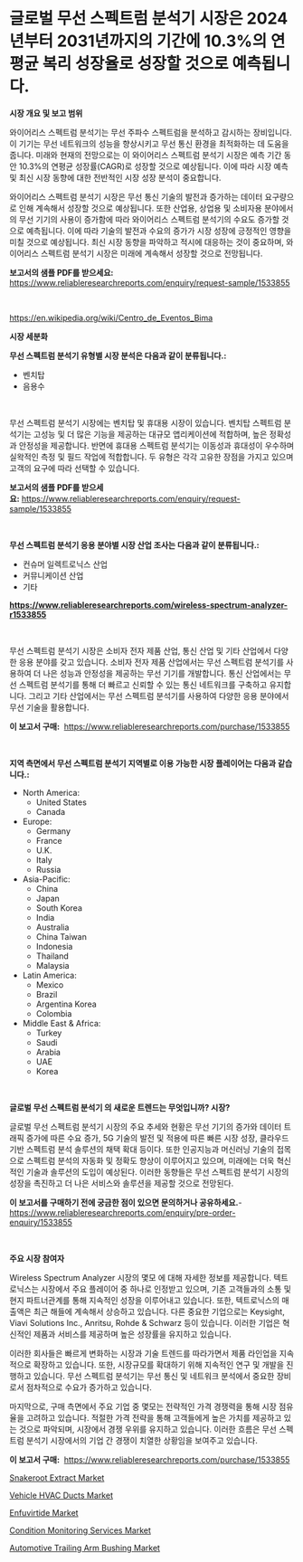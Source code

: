 <p><h1>글로벌 무선 스펙트럼 분석기 시장은 2024년부터 2031년까지의 기간에 10.3%의 연평균 복리 성장율로 성장할 것으로 예측됩니다.</h1></p><p><strong>시장 개요 및 보고 범위</strong></p>
<p><p>와이어리스 스펙트럼 분석기는 무선 주파수 스펙트럼을 분석하고 감시하는 장비입니다. 이 기기는 무선 네트워크의 성능을 향상시키고 무선 통신 환경을 최적화하는 데 도움을 줍니다. 미래와 현재의 전망으로는 이 와이어리스 스펙트럼 분석기 시장은 예측 기간 동안 10.3%의 연평균 성장률(CAGR)로 성장할 것으로 예상됩니다. 이에 따라 시장 예측 및 최신 시장 동향에 대한 전반적인 시장 성장 분석이 중요합니다.</p><p>와이어리스 스펙트럼 분석기 시장은 무선 통신 기술의 발전과 증가하는 데이터 요구량으로 인해 계속해서 성장할 것으로 예상됩니다. 또한 산업용, 상업용 및 소비자용 분야에서의 무선 기기의 사용이 증가함에 따라 와이어리스 스펙트럼 분석기의 수요도 증가할 것으로 예측됩니다. 이에 따라 기술의 발전과 수요의 증가가 시장 성장에 긍정적인 영향을 미칠 것으로 예상됩니다. 최신 시장 동향을 파악하고 적시에 대응하는 것이 중요하며, 와이어리스 스펙트럼 분석기 시장은 미래에 계속해서 성장할 것으로 전망됩니다.</p></p>
<p><strong>보고서의 샘플 PDF를 받으세요:</strong> <a href="https://www.reliableresearchreports.com/enquiry/request-sample/1533855">https://www.reliableresearchreports.com/enquiry/request-sample/1533855</a></p>
<p>&nbsp;</p>
<p><a href="https://en.wikipedia.org/wiki/Centro_de_Eventos_Bima">https://en.wikipedia.org/wiki/Centro_de_Eventos_Bima</a></p>
<p><strong>시장 세분화</strong></p>
<p><strong>무선 스펙트럼 분석기 유형별 시장 분석은 다음과 같이 분류됩니다.:</strong></p>
<p><ul><li>벤치탑</li><li>음용수</li></ul></p>
<p>&nbsp;</p>
<p><p>무선 스펙트럼 분석기 시장에는 벤치탑 및 휴대용 시장이 있습니다. 벤치탑 스펙트럼 분석기는 고성능 및 더 많은 기능을 제공하는 대규모 앱리케이션에 적합하며, 높은 정확성과 안정성을 제공합니다. 반면에 휴대용 스펙트럼 분석기는 이동성과 휴대성이 우수하며 실왁적인 측정 및 필드 작업에 적합합니다. 두 유형은 각각 고유한 장점을 가지고 있으며 고객의 요구에 따라 선택할 수 있습니다.</p></p>
<p><strong>보고서의 샘플 PDF를 받으세요:</strong>&nbsp;<a href="https://www.reliableresearchreports.com/enquiry/request-sample/1533855">https://www.reliableresearchreports.com/enquiry/request-sample/1533855</a></p>
<p>&nbsp;</p>
<p><strong> 무선 스펙트럼 분석기 응용 분야별 시장 산업 조사는 다음과 같이 분류됩니다.:</strong></p>
<p><ul><li>컨슈머 일렉트로닉스 산업</li><li>커뮤니케이션 산업</li><li>기타</li></ul></p>
<p><strong><a href="https://www.reliableresearchreports.com/wireless-spectrum-analyzer-r1533855">https://www.reliableresearchreports.com/wireless-spectrum-analyzer-r1533855</a></strong></p>
<p>&nbsp;</p>
<p><p>무선 스펙트럼 분석기 시장은 소비자 전자 제품 산업, 통신 산업 및 기타 산업에서 다양한 응용 분야를 갖고 있습니다. 소비자 전자 제품 산업에서는 무선 스펙트럼 분석기를 사용하여 더 나은 성능과 안정성을 제공하는 무선 기기를 개발합니다. 통신 산업에서는 무선 스펙트럼 분석기를 통해 더 빠르고 신뢰할 수 있는 통신 네트워크를 구축하고 유지합니다. 그리고 기타 산업에서는 무선 스펙트럼 분석기를 사용하여 다양한 응용 분야에서 무선 기술을 활용합니다.</p></p>
<p><strong>이 보고서 구매:</strong>&nbsp; <a href="https://www.reliableresearchreports.com/purchase/1533855">https://www.reliableresearchreports.com/purchase/1533855</a></p>
<p>&nbsp;</p>
<p><strong>지역 측면에서 무선 스펙트럼 분석기 지역별로 이용 가능한 시장 플레이어는 다음과 같습니다.:</strong></p>
<p><ul>
    <li>
        North America:
        <ul>
            <li>United States</li>
            <li>Canada</li>
        </ul>
    </li>
    <li>
        Europe:
        <ul>
            <li>Germany</li>
            <li>France</li>
            <li>U.K.</li>
            <li>Italy</li>
            <li>Russia</li>
        </ul>
    </li>
    <li>
        Asia-Pacific:
        <ul>
            <li>China</li>
            <li>Japan</li>
            <li>South Korea</li>
            <li>India</li>
            <li>Australia</li>
            <li>China Taiwan</li>
            <li>Indonesia</li>
            <li>Thailand</li>
            <li>Malaysia</li>
        </ul>
    </li>
    <li>
        Latin America:
        <ul>
            <li>Mexico</li>
            <li>Brazil</li>
            <li>Argentina Korea</li>
            <li>Colombia</li>
        </ul>
    </li>
    <li>
        Middle East & Africa:
        <ul>
            <li>Turkey</li>
            <li>Saudi</li>
            <li>Arabia</li>
            <li>UAE</li>
            <li>Korea</li>
        </ul>
    </li>
    </ul></p>
<p>&nbsp;</p>
<p><strong>글로벌 무선 스펙트럼 분석기 의 새로운 트렌드는 무엇입니까? 시장?</strong></p>
<p><p>글로벌 무선 스펙트럼 분석기 시장의 주요 추세와 현황은 무선 기기의 증가와 데이터 트래픽 증가에 따른 수요 증가, 5G 기술의 발전 및 적용에 따른 빠른 시장 성장, 클라우드 기반 스펙트럼 분석 솔루션의 채택 확대 등이다. 또한 인공지능과 머신러닝 기술의 접목으로 스펙트럼 분석의 자동화 및 정확도 향상이 이루어지고 있으며, 미래에는 더욱 혁신적인 기술과 솔루션의 도입이 예상된다. 이러한 동향들은 무선 스펙트럼 분석기 시장의 성장을 촉진하고 더 나은 서비스와 솔루션을 제공할 것으로 전망된다.</p></p>
<p><strong>이 보고서를 구매하기 전에 궁금한 점이 있으면 문의하거나 공유하세요.</strong>- <a href="https://www.reliableresearchreports.com/enquiry/pre-order-enquiry/1533855">https://www.reliableresearchreports.com/enquiry/pre-order-enquiry/1533855</a></p>
<p>&nbsp;</p>
<p><strong>주요 시장 참여자</strong></p>
<p><p>Wireless Spectrum Analyzer 시장의 몇모 에 대해 자세한 정보를 제공합니다. 텍트로닉스는 시장에서 주요 플레이어 중 하나로 인정받고 있으며, 기존 고객들과의 소통 및 현지 파트너관계를 통해 지속적인 성장을 이루어내고 있습니다. 또한, 텍트로닉스의 매출액은 최근 해들에 계속해서 상승하고 있습니다. 다른 중요한 기업으로는 Keysight, Viavi Solutions Inc., Anritsu, Rohde & Schwarz 등이 있습니다. 이러한 기업은 혁신적인 제품과 서비스를 제공하며 높은 성장률을 유지하고 있습니다.</p><p>이러한 회사들은 빠르게 변화하는 시장과 기술 트렌드를 따라가면서 제품 라인업을 지속적으로 확장하고 있습니다. 또한, 시장규모를 확대하기 위해 지속적인 연구 및 개발을 진행하고 있습니다. 무선 스펙트럼 분석기는 무선 통신 및 네트워크 분석에서 중요한 장비로서 점차적으로 수요가 증가하고 있습니다.</p><p>마지막으로, 구매 측면에서 주요 기업 중 몇모는 전략적인 가격 경쟁력을 통해 시장 점유율을 고려하고 있습니다. 적절한 가격 전략을 통해 고객들에게 높은 가치를 제공하고 있는 것으로 파악되며, 시장에서 경쟁 우위를 유지하고 있습니다. 이러한 흐름은 무선 스펙트럼 분석기 시장에서의 기업 간 경쟁이 치열한 상황임을 보여주고 있습니다.</p></p>
<p><strong>이 보고서 구매:</strong>&nbsp;&nbsp;<a href="https://www.reliableresearchreports.com/purchase/1533855">https://www.reliableresearchreports.com/purchase/1533855</a></p>
<p><p><a href="https://medium.com/@marcoshoppe2023/snakeroot-extract-market-investigation-industry-evolution-and-forecast-till-2031-3c591dfa67f6">Snakeroot Extract Market</a></p><p><a href="https://github.com/smithy59/Market-Research-Report-List-1/blob/main/vehicle-hvac-ducts-market.md">Vehicle HVAC Ducts Market</a></p><p><a href="https://medium.com/@samantha.welch56767/global-enfuvirtide-market-focus-on-product-type-purity-99-purity-99-5-8fce03747dba">Enfuvirtide Market</a></p><p><a href="https://issuu.com/reportprime-2/docs/condition-monitoring-services-market-size-2030.ppt">Condition Monitoring Services Market</a></p><p><a href="https://github.com/neilMartin36/Market-Research-Report-List-1/blob/main/automotive-trailing-arm-bushing-market.md">Automotive Trailing Arm Bushing Market</a></p></p>